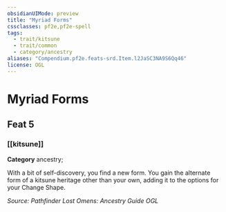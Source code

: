 ```yaml
---
obsidianUIMode: preview
title: "Myriad Forms"
cssclasses: pf2e,pf2e-spell
tags:
  - trait/kitsune
  - trait/common
  - category/ancestry
aliases: "Compendium.pf2e.feats-srd.Item.l2JaSC3NA9S6Qq46"
license: OGL
---
```

# Myriad Forms
## Feat 5
### [[kitsune]]

**Category** ancestry; 




With a bit of self-discovery, you find a new form. You gain the alternate form of a kitsune heritage other than your own, adding it to the options for your Change Shape.

*Source: Pathfinder Lost Omens: Ancestry Guide*
*OGL*